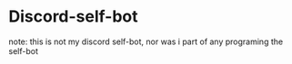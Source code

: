 # Discord-self-bot
note: this is not my discord self-bot, nor was i part of any programing the self-bot
